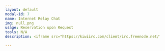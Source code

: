 ```yaml
---
layout: default
modal-id: 7
name: Internet Relay Chat
img: null.png
usage: Reservation upon Request
tools: N/A
description: <iframe src="https://kiwiirc.com/client/irc.freenode.net/?nick=guest_kiwi|?&theme=cli#ctrlh" style="border:0; width:100%; height:450px;"></iframe>

---
```

